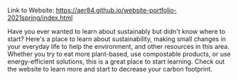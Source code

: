 Link to Website: https://aer84.github.io/website-portfolio-2021spring/index.html

Have you ever wanted to learn about sustainably but didn't know where to start? Here's a place to learn about sustainability, making small changes in your everyday life to help the environment, and other resources in this area. Whether you try to eat more plant-based, use compostable products, or use energy-efficient solutions, this is a great place to start learning. Check out the website to learn more and start to decrease your carbon footprint.
